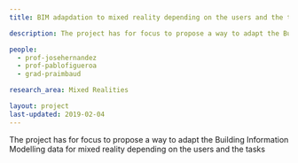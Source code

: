 ```yaml
---
title: BIM adapdation to mixed reality depending on the users and the task

description: The project has for focus to propose a way to adapt the Building Information Modelling data for mixed reality depending on the users and the tasks

people:
  - prof-josehernandez
  - prof-pablofigueroa
  - grad-praimbaud

research_area: Mixed Realities

layout: project
last-updated: 2019-02-04
---
```

The project has for focus to propose a way to adapt the Building Information Modelling data for mixed reality depending on the users and the tasks
